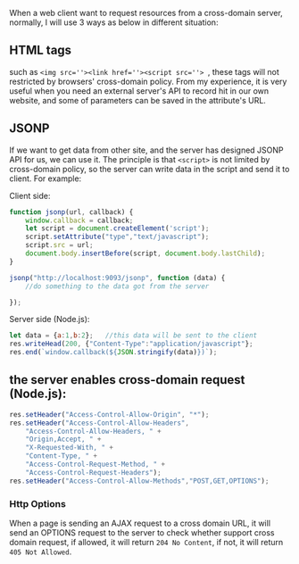 When a web client want to request resources from a cross-domain server, normally, I will use 3 ways as below in different situation:

## HTML tags

such as `<img src=''><link href=''><script src=''> `, these tags will not restricted by browsers' cross-domain policy. From my experience, it is very useful when you need an external server's API to record hit in our own website, and some of parameters can be saved in the attribute's URL.

## JSONP

If we want to get data from other site, and the server has designed JSONP API for us, we can use it. The principle is that `<script>` is not limited by cross-domain policy, so the server can write data in the script and send it to client. For example:

Client side:
```JavaScript
function jsonp(url, callback) {
    window.callback = callback;
    let script = document.createElement('script');
    script.setAttribute("type","text/javascript");
    script.src = url;
    document.body.insertBefore(script, document.body.lastChild);
}

jsonp("http://localhost:9093/jsonp", function (data) {
    //do something to the data got from the server

});
```

Server side (Node.js):
```JavaScript
let data = {a:1,b:2};   //this data will be sent to the client
res.writeHead(200, {"Content-Type":"application/javascript"};
res.end(`window.callback(${JSON.stringify(data)})`);
```

## the server enables cross-domain request (Node.js):

```JavaScript
res.setHeader("Access-Control-Allow-Origin", "*");
res.setHeader("Access-Control-Allow-Headers",
    "Access-Control-Allow-Headers, " +
    "Origin,Accept, " +
    "X-Requested-With, " +
    "Content-Type, " +
    "Access-Control-Request-Method, " +
    "Access-Control-Request-Headers");
res.setHeader("Access-Control-Allow-Methods","POST,GET,OPTIONS");
```

### Http Options

When a page is sending an AJAX request to a cross domain URL, it will send an OPTIONS request to the 
server to check whether support cross domain request, if allowed, it will return `204 No Content`, if not, it will return 
`405 Not Allowed`.
